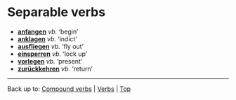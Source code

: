 # Separable verbs

- **[anfangen](a/an/anfangen.md)** *vb.* ‘begin’
- **[anklagen](a/an/anklagen.md)** *vb.* ‘indict’
- **[ausfliegen](a/au/ausfliegen.md)** *vb.* ‘fly out’
- **[einsperren](e/ei/einsperren.md)** *vb.* ‘lock up’
- **[vorlegen](v/vo/vorlegen.md)** *vb.* ‘present’
- **[zurückkehren](z/zu/zurueckkehren.md)** *vb.* ‘return’

----

Back up to: [Compound verbs](compoundVerbs.md) | [Verbs](index.md) | [Top](../index.md)
